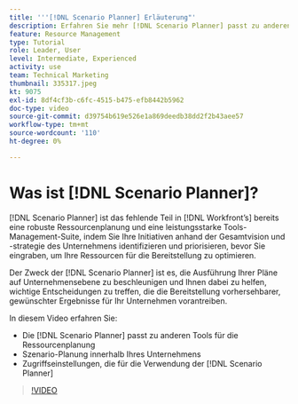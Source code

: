 ```yaml
---
title: '''[!DNL Scenario Planner] Erläuterung"'
description: Erfahren Sie mehr [!DNL Scenario Planner] passt zu anderen Tools für die Ressourcenplanung. Anschließend erfahren Sie, wie Sie [!DNL Scenario Planner].
feature: Resource Management
type: Tutorial
role: Leader, User
level: Intermediate, Experienced
activity: use
team: Technical Marketing
thumbnail: 335317.jpeg
kt: 9075
exl-id: 8df4cf3b-c6fc-4515-b475-efb8442b5962
doc-type: video
source-git-commit: d39754b619e526e1a869deedb38dd2f2b43aee57
workflow-type: tm+mt
source-wordcount: '110'
ht-degree: 0%

---
```


# Was ist [!DNL Scenario Planner]?

[!DNL Scenario Planner] ist das fehlende Teil in [!DNL Workfront’s] bereits eine robuste Ressourcenplanung und eine leistungsstarke Tools-Management-Suite, indem Sie Ihre Initiativen anhand der Gesamtvision und -strategie des Unternehmens identifizieren und priorisieren, bevor Sie eingraben, um Ihre Ressourcen für die Bereitstellung zu optimieren.

Der Zweck der [!DNL Scenario Planner] ist es, die Ausführung Ihrer Pläne auf Unternehmensebene zu beschleunigen und Ihnen dabei zu helfen, wichtige Entscheidungen zu treffen, die die Bereitstellung vorhersehbarer, gewünschter Ergebnisse für Ihr Unternehmen vorantreiben.

In diesem Video erfahren Sie:

* Die [!DNL Scenario Planner] passt zu anderen Tools für die Ressourcenplanung
* Szenario-Planung innerhalb Ihres Unternehmens
* Zugriffseinstellungen, die für die Verwendung der [!DNL Scenario Planner]

>[!VIDEO](https://video.tv.adobe.com/v/335317/?quality=12)
